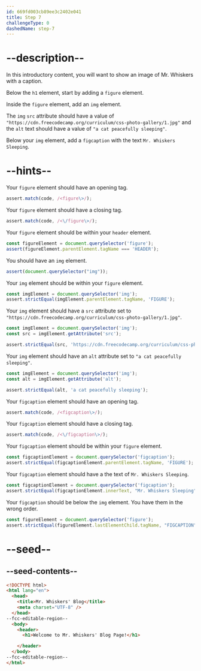 ```yaml
---
id: 669fd003cb89ee3c2402e041
title: Step 7
challengeType: 0
dashedName: step-7
---
```


# --description--

In this introductory content, you will want to show an image of Mr. Whiskers with a caption.

Below the `h1` element, start by adding a `figure` element.

Inside the `figure` element, add an `img` element.

The `img` `src` attribute should have a value of `"https://cdn.freecodecamp.org/curriculum/css-photo-gallery/1.jpg"` and the `alt` text should have a value of `"a cat peacefully sleeping"`.

Below your `img` element, add a `figcaption` with the text `Mr. Whiskers Sleeping`.

# --hints--

Your `figure` element should have an opening tag. 

```js
assert.match(code, /<figure\>/);
```

Your `figure` element should have a closing tag. 

```js
assert.match(code, /<\/figure\>/);
```

Your `figure` element should be within your `header` element.

```js
const figureElement = document.querySelector('figure');
assert(figureElement.parentElement.tagName === 'HEADER');
```

You should have an `img` element. 

```js
assert(document.querySelector("img"));
```

Your `img` element should be within your `figure` element.

```js
const imgElement = document.querySelector('img');
assert.strictEqual(imgElement.parentElement.tagName, 'FIGURE');
```

Your `img` element should have a `src` attribute set to `"https://cdn.freecodecamp.org/curriculum/css-photo-gallery/1.jpg"`.

```js
const imgElement = document.querySelector('img');
const src = imgElement.getAttribute('src');

assert.strictEqual(src, 'https://cdn.freecodecamp.org/curriculum/css-photo-gallery/1.jpg');
```

Your `img` element should have an `alt` attribute set to `"a cat peacefully sleeping"`.

```js
const imgElement = document.querySelector('img');
const alt = imgElement.getAttribute('alt');

assert.strictEqual(alt, 'a cat peacefully sleeping');
```

Your `figcaption` element should have an opening tag. 

```js
assert.match(code, /<figcaption\>/);
```

Your `figcaption` element should have a closing tag. 

```js
assert.match(code, /<\/figcaption\>/);
```

Your `figcaption` element should be within your `figure` element.

```js
const figcaptionElement = document.querySelector('figcaption');
assert.strictEqual(figcaptionElement.parentElement.tagName, 'FIGURE');
```

Your `figcaption` element should have a the text of `Mr. Whiskers Sleeping`.

```js
const figcaptionElement = document.querySelector('figcaption');
assert.strictEqual(figcaptionElement.innerText, "Mr. Whiskers Sleeping")
```

Your `figcaption` should be below the `img` element. You have them in the wrong order.

```js
const figureElement = document.querySelector('figure');
assert.strictEqual(figureElement.lastElementChild.tagName, "FIGCAPTION")
```

# --seed--

## --seed-contents--

```html
<!DOCTYPE html>
<html lang="en">
  <head>
    <title>Mr. Whiskers' Blog</title>
    <meta charset="UTF-8" />
  </head>
--fcc-editable-region--
  <body>
    <header>
      <h1>Welcome to Mr. Whiskers' Blog Page!</h1>

    </header>
  </body>
--fcc-editable-region--
</html>
```
